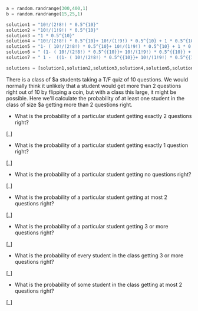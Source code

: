 ```python
a = random.randrange(300,400,1)
b = random.randrange(15,25,1)

solution1 = "10!/(2!8!) * 0.5^{10}"
solution2 = "10!/(1!9!) * 0.5^{10}"
solution3 = "1 * 0.5^{10}"
solution4 = "10!/(2!8!) * 0.5^{10}+ 10!/(1!9!) * 0.5^{10} + 1 * 0.5^{10}"
solution5 = "1- ( 10!/(2!8!) * 0.5^{10}+ 10!/(1!9!) * 0.5^{10} + 1 * 0.5^{10})"
solution6 = " (1- ( 10!/(2!8!) * 0.5^{{10}}+ 10!/(1!9!) * 0.5^{{10}} + 1 * 0.5^{{10}}) ) ^ {{{0}}}".format(a)
solution7 = " 1 -  ((1- ( 10!/(2!8!) * 0.5^{{10}}+ 10!/(1!9!) * 0.5^{{10}} + 1 * 0.5^{{10}}) ) ^ {{{0}}} )".format(a)

solutions = [solution1,solution2,solution3,solution4,solution5,solution6,solution7]
```

There is a class of $a students taking a T/F quiz of 10 questions. We would normally think it unlikely that a student would get more than 2 questions right out of 10 by flipping a coin, but with a class this large, it might be possible. Here we'll calculate the probability of at least one student in the class of size $a getting more than 2 questions right.

* What is the probability of a particular student getting exactly 2 questions right?

[_]

* What is the probability of a particular student getting exactly 1 question right?

[_]

* What is the probability of a particular student getting no questions right?

[_]

* What is the probability of a particular student getting at most 2 questions right?

[_]

* What is the probability of a particular student getting 3 or more questions right?

[_]

* What is the probability of every student in the class getting 3 or more questions right?

[_]

* What is the probability of some student in the class getting at most 2 questions right?

[_]
